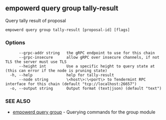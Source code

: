 ## empowerd query group tally-result

Query tally result of proposal

```
empowerd query group tally-result [proposal-id] [flags]
```

### Options

```
      --grpc-addr string   the gRPC endpoint to use for this chain
      --grpc-insecure      allow gRPC over insecure channels, if not TLS the server must use TLS
      --height int         Use a specific height to query state at (this can error if the node is pruning state)
  -h, --help               help for tally-result
      --node string        \<host\>:\<port\> to Tendermint RPC interface for this chain (default "tcp://localhost:26657")
  -o, --output string      Output format (text|json) (default "text")
```

### SEE ALSO

* [empowerd query group](empowerd_query_group.md)	 - Querying commands for the group module

